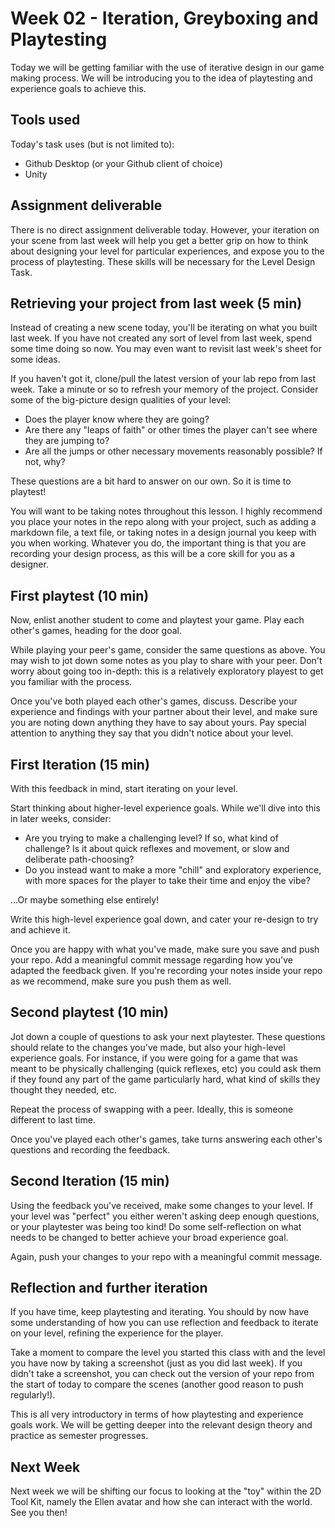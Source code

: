 # Week 02 - Iteration, Greyboxing and Playtesting
Today we will be getting familiar with the use of iterative design in our game making process. We will be introducing you to the idea of playtesting and experience goals to achieve this.

## Tools used
Today's task uses (but is not limited to):

* Github Desktop (or your Github client of choice)
* Unity

## Assignment deliverable
There is no direct assignment deliverable today. However, your iteration on your scene from last week will help you get a better grip on how to think about designing your level for particular experiences, and expose you to the process of playtesting. These skills will be necessary for the Level Design Task.

## Retrieving your project from last week (5 min)
Instead of creating a new scene today, you'll be iterating on what you built last week. If you have not created any sort of level from last week, spend some time doing so now. You may even want to revisit last week's sheet for some ideas.

If you haven't got it, clone/pull the latest version of your lab repo from last week. Take a minute or so to refresh your memory of the project. Consider some of the big-picture design qualities of your level:

* Does the player know where they are going?
* Are there any "leaps of faith" or other times the player can't see where they are jumping to?
* Are all the jumps or other necessary movements reasonably possible? If not, why?

These questions are a bit hard to answer on our own. So it is time to playtest!

You will want to be taking notes throughout this lesson. I highly recommend you place your notes in the repo along with your project, such as adding a markdown file, a text file, or taking notes in a design journal you keep with you when working. Whatever you do, the important thing is that you are recording your design process, as this will be a core skill for you as a designer.

## First playtest (10 min)
Now, enlist another student to come and playtest your game. Play each other's games, heading for the door goal.

While playing your peer's game, consider the same questions as above. You may wish to jot down some notes as you play to share with your peer. Don't worry about going too in-depth: this is a relatively exploratory playest to get you familiar with the process.

Once you've both played each other's games, discuss. Describe your experience and findings with your partner about their level, and make sure you are noting down anything they have to say about yours. Pay special attention to anything they say that you didn't notice about your level.

## First Iteration (15 min)
With this feedback in mind, start iterating on your level.

Start thinking about higher-level experience goals. While we'll dive into this in later weeks, consider:

* Are you trying to make a challenging level? If so, what kind of challenge? Is it about quick reflexes and movement, or slow and deliberate path-choosing?
* Do you instead want to make a more "chill" and exploratory experience, with more spaces for the player to take their time and enjoy the vibe?

...Or maybe something else entirely!

Write this high-level experience goal down, and cater your re-design to try and achieve it.

Once you are happy with what you've made, make sure you save and push your repo. Add a meaningful commit message regarding how you've adapted the feedback given. If you're recording your notes inside your repo as we recommend, make sure you push them as well.

## Second playtest (10 min)
Jot down a couple of questions to ask your next playtester. These questions should relate to the changes you've made, but also your high-level experience goals. For instance, if you were going for a game that was meant to be physically challenging (quick reflexes, etc) you could ask them if they found any part of the game particularly hard, what kind of skills they thought they needed, etc.

Repeat the process of swapping with a peer. Ideally, this is someone different to last time.

Once you've played each other's games, take turns answering each other's questions and recording the feedback.

## Second Iteration (15 min)
Using the feedback you've received, make some changes to your level. If your level was "perfect" you either weren't asking deep enough questions, or your playtester was being too kind! Do some self-reflection on what needs to be changed to better achieve your broad experience goal.

Again, push your changes to your repo with a meaningful commit message.

## Reflection and further iteration
If you have time, keep playtesting and iterating. You should by now have some understanding of how you can use reflection and feedback to iterate on your level, refining the experience for the player. 

Take a moment to compare the level you started this class with and the level you have now by taking a screenshot (just as you did last week). If you didn't take a screenshot, you can check out the version of your repo from the start of today to compare the scenes (another good reason to push regularly!).

This is all very introductory in terms of how playtesting and experience goals work. We will be getting deeper into the relevant design theory and practice as semester progresses.

## Next Week
Next week we will be shifting our focus to looking at the "toy" within the 2D Tool Kit, namely the Ellen avatar and how she can interact with the world. See you then!
